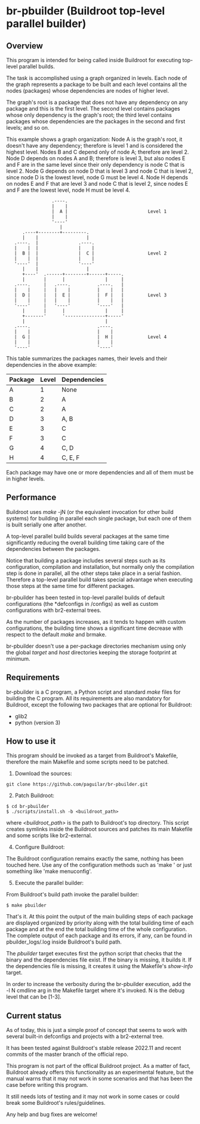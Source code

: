 
# br-pbuilder (Buildroot top-level parallel builder)


## Overview

This program is intended for being called inside Buildroot for executing top-level parallel builds.

The task is accomplished using a graph organized in levels. Each node of the graph represents a
package to be built and each level contains all the nodes (packages) whose dependencies are nodes of
higher level.

The graph's root is a package that does not have any dependency on any package and this is the first
level. The second level contains packages whose only dependency is the graph's root; the third level
contains packages whose dependencies are the packages in the second and first levels; and so on.

This example shows a graph organization:
Node A is the graph's root, it doesn't have any dependency; therefore is level 1 and is considered
the highest level.
Nodes B and C depend only of node A; therefore are level 2.
Node D depends on nodes A and B; therefore is level 3, but also nodes E and F are in the same level
since their only dependency is node C that is level 2.
Node G depends on node D that is level 3 and node C that is level 2, since node D is the lowest
level, node G must be level 4.
Node H depends on nodes E and F that are level 3 and node C that is level 2, since nodes E and F
are the lowest level, node H must be level 4.


                     .----.
                     |    |
                     |  A |                              Level 1
                     |    |
                     '----'
                        |
          .----+--------+---------.
          |    |                  |
       .----.  |               .----.
       |    |  |               |    |
       |  B |  |               |  C |                    Level 2
       |    |  |               |    |
       '----'  |               '----'
          |    |                  |
          +----'  .------+--------+------+-----.
          |       |      |               |     |
       .----.     |   .----.          .----.   |
       |    |     |   |    |          |    |   |
       |  D |     |   |  E |          |  F |   |         Level 3
       |    |     |   |    |          |    |   |
       '----'     |   '----'          '----'   |
          |       |      |               |     |
          +-------'      '---------------+-----'
          |                              |
       .----.                         .----.
       |    |                         |    |
       |  G |                         |  H |             Level 4
       |    |                         |    |
       '----'                         '----'

This table summarizes the packages names, their levels and their dependencies in the above example:

| Package | Level | Dependencies |
|---------|-------|--------------|
|  A      |  1    |     None     |
|  B      |  2    |     A        |
|  C      |  2    |     A        |
|  D      |  3    |     A, B     |
|  E      |  3    |     C        |
|  F      |  3    |     C        |
|  G      |  4    |     C, D     |
|  H      |  4    |     C, E, F  |

Each package may have one or more dependencies and all of them must be in higher levels.


## Performance

Buildroot uses *make* -jN (or the equivalent invocation for other build systems) for building in
parallel each single package, but each one of them is built serially one after another. 

A top-level parallel build builds several packages at the same time significantly reducing the
overall building time taking care of the dependencies between the packages.

Notice that building a package includes several steps such as its configuration, compilation and
installation, but normally only the compilation step is done in parallel, all the other steps take
place in a serial fashion. Therefore a top-level parallel build takes special advantage when
executing those steps at the same time for different packages.

br-pbuilder has been tested in top-level parallel builds of default configurations (the *defconfigs
in /configs) as well as custom configurations with br2-external trees.

As the number of packages increases, as it tends to happen with custom configurations, the building
time shows a significant time decrease with respect to the default *make* and brmake.

br-pbuilder doesn't use a per-package directories mechanism using only the global *target* and
*host* directories keeping the storage footprint at minimum.


## Requirements

br-pbuilder is a C program, a Python script and standard *make* files for building the C program.
All its requirements are also mandatory for Buildroot, except the following two packages that are
optional for Buildroot:

- glib2
- python (version 3)


## How to use it

This program should be invoked as a target from Buildroot's Makefile, therefore the main Makefile
and some scripts need to be patched.

1. Download the sources:

```
git clone https://github.com/paguilar/br-pbuilder.git
```

2. Patch Buildroot:

```
$ cd br-pbuilder
$ ./scripts/install.sh -b <buildroot_path>
```

where *<buildroot_path>* is the path to Buildroot's top directory.
This script creates symlinks inside the Buildroot sources and patches its main Makefile and some
scripts like br2-external.

4. Configure Buildroot:

The Buildroot configuration remains exactly the same, nothing has been touched here. Use any of the
configuration methods such as 'make <defconfig>' or just something like 'make menuconfig'.

5. Execute the parallel builder:

From Buildroot's build path invoke the parallel builder:

```
$ make pbuilder
```

That's it. At this point the output of the main building steps of each package are displayed
organized by priority along with the total building time of each package and at the end the total
building time of the whole configuration. The complete output of each package and its errors, if
any, can be found in pbuilder_logs/<package>.log inside Buildroot's build path.

The *pbuilder* target executes first the python script that checks that the binary and the
dependencies file exist. If the binary is missing, it builds it. If the dependencies file is
missing, it creates it using the Makefile's *show-info* target.

In order to increase the verbosity during the br-pbuilder execution, add the -l N cmdline arg in
the Makefile target where it's invoked. N is the debug level that can be [1-3].


## Current status

As of today, this is just a simple proof of concept that seems to work with several built-in
defconfigs and projects with a br2-external tree.

It has been tested against Buildroot's stable release 2022.11 and recent commits of the master
branch of the official repo.

This program is not part of the offical Buildroot project. As a matter of fact, Buildroot already
offers this functionality as an experimental feature, but the manual warns that it may not work in
some scenarios and that has been the case before writing this program.

It still needs lots of testing and it may not work in some cases or could break some Buildroot's
rules/guidelines.

Any help and bug fixes are welcome!


